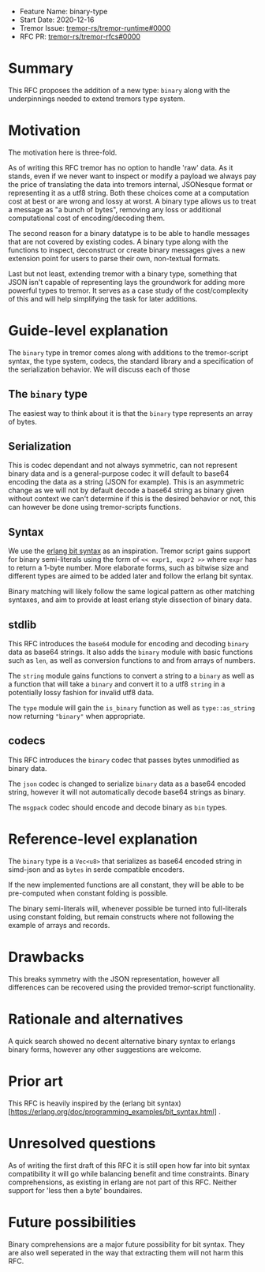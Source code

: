 - Feature Name: binary-type
- Start Date: 2020-12-16
- Tremor Issue: [tremor-rs/tremor-runtime#0000](https://github.com/tremor-rs/tremor-runtime/issues/0000)
- RFC PR: [tremor-rs/tremor-rfcs#0000](https://github.com/tremor-rs/tremor-rfcs/pull/0000)

# Summary
[summary]: #summary

This RFC proposes the addition of a new type: `binary` along with the underpinnings needed to extend tremors type system.

# Motivation
[motivation]: #motivation

The motivation here is three-fold.

As of writing this RFC tremor has no option to handle 'raw' data. As it stands, even if we never want to inspect or modify a payload we always pay the price of translating the data into tremors internal, JSONesque format or representing it as a utf8 string. Both these choices come at a computation cost at best or are wrong and lossy at worst. A binary type allows us to treat a message as "a bunch of bytes", removing any loss or additional computational cost of encoding/decoding them.

The second reason for a binary datatype is to be able to handle messages that are not covered by existing codes. A binary type along with the functions to inspect, deconstruct or create binary messages gives a new extension point for users to parse their own, non-textual formats.

Last but not least, extending tremor with a binary type, something that JSON isn't capable of representing lays the groundwork for adding more powerful types to tremor. It serves as a case study of the cost/complexity of this and will help simplifying the task for later additions.

# Guide-level explanation
[guide-level-explanation]: #guide-level-explanation

The `binary` type in tremor comes along with additions to the tremor-script syntax, the type system, codecs, the standard library and a specification of the serialization behavior. We will discuss each of those 

## The `binary` type
The easiest way to think about it is that the `binary` type represents an array of bytes.

## Serialization

This is codec dependant and not always symmetric, can not represent binary data and is a general-purpose codec it will default to base64 encoding the data as a string (JSON for example). This is an asymmetric change as we will not by default decode a base64 string as binary given without context we can't determine if this is the desired behavior or not, this can however be done using tremor-scripts functions.

## Syntax

We use the [erlang bit syntax](https://erlang.org/doc/programming_examples/bit_syntax.html) as an inspiration. Tremor script gains support for binary semi-literals using the form of `<< expr1, expr2 >>` where `expr` has to return a 1-byte number. More elaborate forms, such as bitwise size and different types are aimed to be added later and follow the erlang bit syntax.

Binary matching will likely follow the same logical pattern as other matching syntaxes, and aim to provide at least erlang style dissection of binary data.

## stdlib

This RFC introduces the `base64` module for encoding and decoding `binary` data as base64 strings. It also adds the `binary` module with basic functions such as `len`, as well as conversion functions to and from arrays of numbers.

The `string` module gains functions to convert a string to a `binary` as well as a function that will take a `binary` and convert it to a utf8 `string` in a potentially lossy fashion for invalid utf8 data.

The `type` module will gain the `is_binary` function as well as `type::as_string` now returning `"binary"` when appropriate.

## codecs

This RFC introduces the `binary` codec that passes bytes unmodified as binary data.

The `json` codec is changed to serialize `binary` data as a base64 encoded string, however it will not automatically decode base64 strings as binary.

The `msgpack` codec should encode and decode binary as `bin` types.

# Reference-level explanation
[reference-level-explanation]: #reference-level-explanation

The `binary` type is a `Vec<u8>` that serializes as base64 encoded string in simd-json and as `bytes` in serde compatible encoders.

If the new implemented functions are all constant, they will be able to be pre-computed when constant folding is possible.

The binary semi-literals will, whenever possible be turned into full-literals using constant folding, but remain constructs where not following the example of arrays and records.

# Drawbacks
[drawbacks]: #drawbacks

This breaks symmetry with the JSON representation, however all differences can be recovered using the provided tremor-script functionality.
# Rationale and alternatives
[rationale-and-alternatives]: #rationale-and-alternatives

A quick search showed no decent alternative binary syntax to erlangs binary forms, however any other suggestions are welcome.

# Prior art
[prior-art]: #prior-art

This RFC is heavily inspired by the (erlang bit syntax)[https://erlang.org/doc/programming_examples/bit_syntax.html] .
# Unresolved questions
[unresolved-questions]: #unresolved-questions

As of writing the first draft of this RFC it is still open how far into bit syntax compatibility it will go while balancing benefit and time constraints. Binary comprehensions, as existing in erlang are not part of this RFC. Neither support for 'less then a byte' boundaires.

# Future possibilities
[future-possibilities]: #future-possibilities

Binary comprehensions are a major future possibility for bit syntax. They are also well seperated in the way that extracting them will not harm this RFC.
